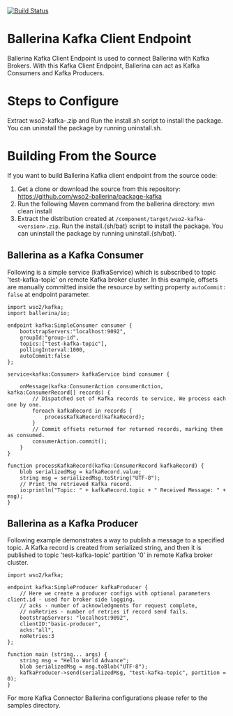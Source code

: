 [![Build Status](https://travis-ci.org/wso2-ballerina/package-kafka.svg?branch=master)](https://travis-ci.org/wso2-ballerina/package-kafka)

# **Ballerina Kafka Client Endpoint**

Ballerina Kafka Client Endpoint is used to connect Ballerina with Kafka Brokers. With this Kafka Client Endpoint, Ballerina can act as Kafka Consumers and Kafka Producers.

Steps to Configure
==================================

Extract wso2-kafka-<version>.zip and  Run the install.sh script to install the package.
You can uninstall the package by running uninstall.sh.

Building From the Source
==================================
If you want to build Ballerina Kafka client endpoint from the source code:

1. Get a clone or download the source from this repository:
    https://github.com/wso2-ballerina/package-kafka
2. Run the following Maven command from the ballerina directory:
    mvn clean install
3. Extract the distribution created at `/component/target/wso2-kafka-<version>.zip`. Run the install.{sh/bat} script to install the package.
You can uninstall the package by running uninstall.{sh/bat}.
`

## Ballerina as a Kafka Consumer

Following is a simple service (kafkaService) which is subscribed to topic 'test-kafka-topic' on remote Kafka broker cluster. In this example, offsets are manually committed inside the resource
by setting property `autoCommit: false` at endpoint parameter.

```ballerina
import wso2/kafka;
import ballerina/io;

endpoint kafka:SimpleConsumer consumer {
    bootstrapServers:"localhost:9092",
    groupId:"group-id",
    topics:["test-kafka-topic"],
    pollingInterval:1000,
    autoCommit:false
};

service<kafka:Consumer> kafkaService bind consumer {

    onMessage(kafka:ConsumerAction consumerAction, kafka:ConsumerRecord[] records) {
        // Dispatched set of Kafka records to service, We process each one by one.
        foreach kafkaRecord in records {
            processKafkaRecord(kafkaRecord);
        }
        // Commit offsets returned for returned records, marking them as consumed.
        consumerAction.commit();
    }
}

function processKafkaRecord(kafka:ConsumerRecord kafkaRecord) {
    blob serializedMsg = kafkaRecord.value;
    string msg = serializedMsg.toString("UTF-8");
    // Print the retrieved Kafka record.
    io:println("Topic: " + kafkaRecord.topic + " Received Message: " + msg);
}
````

## Ballerina as a Kafka Producer

Following example demonstrates a way to publish a message to a specified topic. A Kafka record is created from serialized string, and then it is published to topic 'test-kafka-topic' partition '0' in remote Kafka broker cluster.

```ballerina
import wso2/kafka;

endpoint kafka:SimpleProducer kafkaProducer {
    // Here we create a producer configs with optional parameters client.id - used for broker side logging.
    // acks - number of acknowledgments for request complete,
    // noRetries - number of retries if record send fails.
    bootstrapServers: "localhost:9092",
    clientID:"basic-producer",
    acks:"all",
    noRetries:3
};

function main (string... args) {
    string msg = "Hello World Advance";
    blob serializedMsg = msg.toBlob("UTF-8");
    kafkaProducer->send(serializedMsg, "test-kafka-topic", partition = 0);
}
````

For more Kafka Connector Ballerina configurations please refer to the samples directory.
